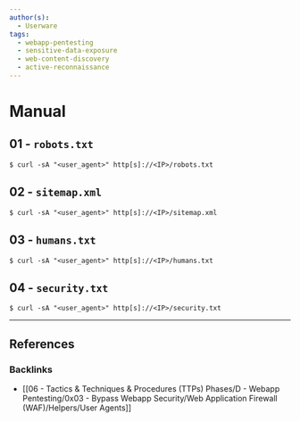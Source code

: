 ```yaml
---
author(s):
  - Userware
tags:
  - webapp-pentesting
  - sensitive-data-exposure
  - web-content-discovery
  - active-reconnaissance
---
```

# Manual

## 01 - `robots.txt`

```
$ curl -sA "<user_agent>" http[s]://<IP>/robots.txt
```

## 02 - `sitemap.xml`

```
$ curl -sA "<user_agent>" http[s]://<IP>/sitemap.xml
```

## 03 - `humans.txt`

```
$ curl -sA "<user_agent>" http[s]://<IP>/humans.txt
```

## 04 - `security.txt`

```
$ curl -sA "<user_agent>" http[s]://<IP>/security.txt
```

---
## References

### Backlinks

- [[06 - Tactics & Techniques & Procedures (TTPs) Phases/D - Webapp Pentesting/0x03 - Bypass Webapp Security/Web Application Firewall (WAF)/Helpers/User Agents]]